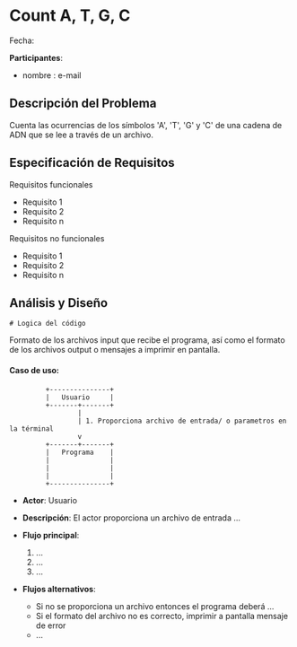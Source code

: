 # Count A, T, G, C

Fecha:

**Participantes**:

- nombre : e-mail

## Descripción del Problema
Cuenta las ocurrencias de los símbolos 'A', 'T', 'G' y 'C' de una cadena de ADN que se lee a través de un archivo.



## Especificación de Requisitos

Requisitos funcionales

- Requisito 1
- Requisito 2
- Requisito n

Requisitos no funcionales

- Requisito 1
- Requisito 2
- Requisito n


## Análisis y Diseño

```
# Logica del código 
```

Formato de los archivos input que recibe el programa, así como el formato de los archivos output o mensajes a imprimir en pantalla.


#### Caso de uso: 

```
         +---------------+
         |   Usuario     |
         +-------+-------+
                 |
                 | 1. Proporciona archivo de entrada/ o parametros en la términal 
                 v
         +-------+-------+
         |   Programa    |
         |               |
         |               |
         |               |
         +---------------+
```

- **Actor**: Usuario
- **Descripción**: El actor proporciona un archivo de entrada ...
- **Flujo principal**:

	1. ...
	1. ...
	1. ...
	
- **Flujos alternativos**:
	- Si no se proporciona un archivo entonces el programa deberá ...
	- Si el formato del archivo no es correcto, imprimir a pantalla mensaje de error
	- ...         

